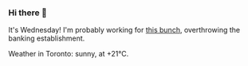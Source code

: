 ### Hi there :wave:

It's Wednesday! I'm probably working for [this bunch](https://github.com/kohofinancial), overthrowing the banking establishment.

Weather in Toronto: sunny, at +21°C.
